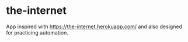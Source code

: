 # the-internet
App inspired with https://the-internet.herokuapp.com/ and also designed for practicing automation.
